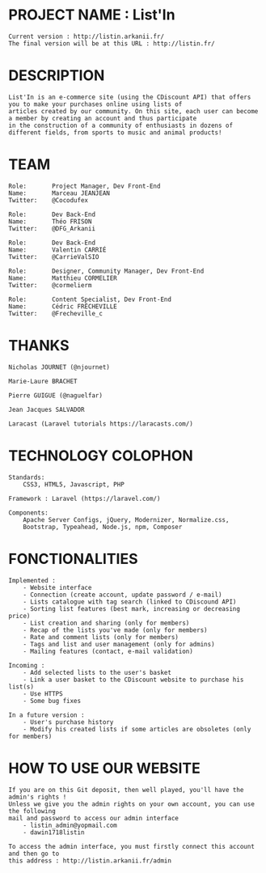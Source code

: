 # PROJECT NAME : List'In

    Current version : http://listin.arkanii.fr/
    The final version will be at this URL : http://listin.fr/

# DESCRIPTION 

    List'In is an e-commerce site (using the CDiscount API) that offers you to make your purchases online using lists of 
    articles created by our community. On this site, each user can become a member by creating an account and thus participate 
    in the construction of a community of enthusiasts in dozens of different fields, from sports to music and animal products!


# TEAM

	Role:		Project Manager, Dev Front-End
	Name:		Marceau JEANJEAN
	Twitter:	@Cocodufex
    
	Role:		Dev Back-End
 	Name:		Théo FRISON
 	Twitter:	@DFG_Arkanii

 	Role:		Dev Back-End
 	Name:		Valentin CARRIÉ
 	Twitter:	@CarrieValSIO

 	Role:		Designer, Community Manager, Dev Front-End
 	Name:		Matthieu CORMELIER
 	Twitter:	@cormelierm

 	Role:		Content Specialist, Dev Front-End
 	Name:		Cédric FRÊCHEVILLE
 	Twitter:	@Frecheville_c

# THANKS

    Nicholas JOURNET (@njournet)

    Marie-Laure BRACHET

    Pierre GUIGUE (@naguelfar)

    Jean Jacques SALVADOR 

    Laracast (Laravel tutorials https://laracasts.com/)

# TECHNOLOGY COLOPHON

    Standards:
    	CSS3, HTML5, Javascript, PHP
    	
    Framework : Laravel (https://laravel.com/)

    Components:
    	Apache Server Configs, jQuery, Modernizer, Normalize.css,
    	Bootstrap, Typeahead, Node.js, npm, Composer
    	
# FONCTIONALITIES 

    Implemented :
        - Website interface 
        - Connection (create account, update password / e-mail)
        - Lists catalogue with tag search (linked to CDiscound API)
        - Sorting list features (best mark, increasing or decreasing price)
        - List creation and sharing (only for members)
        - Recap of the lists you've made (only for members)
        - Rate and comment lists (only for members)
        - Tags and list and user management (only for admins)
        - Mailing features (contact, e-mail validation)
        
    Incoming :
        - Add selected lists to the user's basket
        - Link a user basket to the CDiscount website to purchase his list(s)
        - Use HTTPS
        - Some bug fixes
        
    In a future version :
        - User's purchase history
        - Modify his created lists if some articles are obsoletes (only for members)
        
# HOW TO USE OUR WEBSITE

    If you are on this Git deposit, then well played, you'll have the admin's rights ! 
    Unless we give you the admin rights on your own account, you can use the following
    mail and password to access our admin interface 
        - listin_admin@yopmail.com
        - dawin1718listin
        
    To access the admin interface, you must firstly connect this account and then go to 
    this address : http://listin.arkanii.fr/admin
    
    
    
    
    
    
    
    
    
    
    
